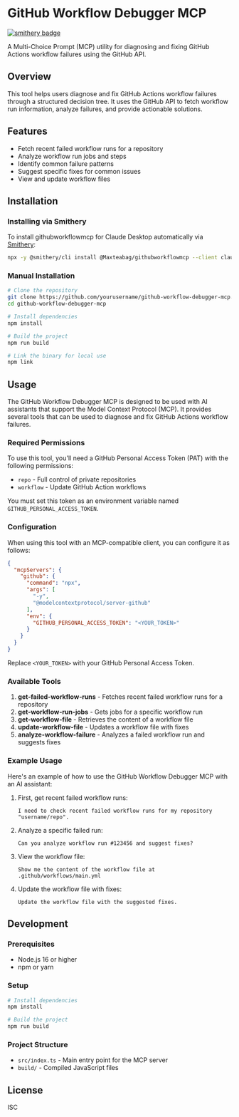 # GitHub Workflow Debugger MCP
[![smithery badge](https://smithery.ai/badge/@Maxteabag/githubworkflowmcp)](https://smithery.ai/server/@Maxteabag/githubworkflowmcp)

A Multi-Choice Prompt (MCP) utility for diagnosing and fixing GitHub Actions workflow failures using the GitHub API.

## Overview

This tool helps users diagnose and fix GitHub Actions workflow failures through a structured decision tree. It uses the GitHub API to fetch workflow run information, analyze failures, and provide actionable solutions.

## Features

- Fetch recent failed workflow runs for a repository
- Analyze workflow run jobs and steps
- Identify common failure patterns
- Suggest specific fixes for common issues
- View and update workflow files

## Installation

### Installing via Smithery

To install githubworkflowmcp for Claude Desktop automatically via [Smithery](https://smithery.ai/server/@Maxteabag/githubworkflowmcp):

```bash
npx -y @smithery/cli install @Maxteabag/githubworkflowmcp --client claude
```

### Manual Installation
```bash
# Clone the repository
git clone https://github.com/yourusername/github-workflow-debugger-mcp.git
cd github-workflow-debugger-mcp

# Install dependencies
npm install

# Build the project
npm run build

# Link the binary for local use
npm link
```

## Usage

The GitHub Workflow Debugger MCP is designed to be used with AI assistants that support the Model Context Protocol (MCP). It provides several tools that can be used to diagnose and fix GitHub Actions workflow failures.

### Required Permissions

To use this tool, you'll need a GitHub Personal Access Token (PAT) with the following permissions:
- `repo` - Full control of private repositories
- `workflow` - Update GitHub Action workflows

You must set this token as an environment variable named `GITHUB_PERSONAL_ACCESS_TOKEN`.

### Configuration

When using this tool with an MCP-compatible client, you can configure it as follows:

```json
{
  "mcpServers": {
    "github": {
      "command": "npx",
      "args": [
        "-y",
        "@modelcontextprotocol/server-github"
      ],
      "env": {
        "GITHUB_PERSONAL_ACCESS_TOKEN": "<YOUR_TOKEN>"
      }
    }
  }
}
```

Replace `<YOUR_TOKEN>` with your GitHub Personal Access Token.

### Available Tools

1. **get-failed-workflow-runs** - Fetches recent failed workflow runs for a repository
2. **get-workflow-run-jobs** - Gets jobs for a specific workflow run
3. **get-workflow-file** - Retrieves the content of a workflow file
4. **update-workflow-file** - Updates a workflow file with fixes
5. **analyze-workflow-failure** - Analyzes a failed workflow run and suggests fixes

### Example Usage

Here's an example of how to use the GitHub Workflow Debugger MCP with an AI assistant:

1. First, get recent failed workflow runs:
   ```
   I need to check recent failed workflow runs for my repository "username/repo".
   ```

2. Analyze a specific failed run:
   ```
   Can you analyze workflow run #123456 and suggest fixes?
   ```

3. View the workflow file:
   ```
   Show me the content of the workflow file at .github/workflows/main.yml
   ```

4. Update the workflow file with fixes:
   ```
   Update the workflow file with the suggested fixes.
   ```

## Development

### Prerequisites

- Node.js 16 or higher
- npm or yarn

### Setup

```bash
# Install dependencies
npm install

# Build the project
npm run build
```

### Project Structure

- `src/index.ts` - Main entry point for the MCP server
- `build/` - Compiled JavaScript files

## License

ISC 